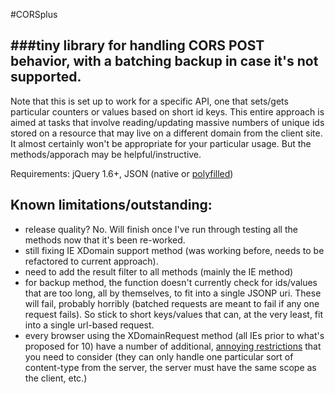 #CORSplus

###tiny library for handling CORS POST behavior, with a batching backup in case it's not supported.
-------------

Note that this is set up to work for a specific API, one that sets/gets particular counters or values based on short id keys. This entire approach is aimed at tasks that involve reading/updating massive numbers of unique ids stored on a resource that may live on a different domain from the client site.  It almost certainly won't be appropriate for your particular usage.  But the methods/apporach may be helpful/instructive.

Requirements: jQuery 1.6+, JSON (native or [polyfilled](https://github.com/douglascrockford/JSON-js))

Known limitations/outstanding: 
-----------
*	release quality?  No. Will finish once I've run through testing all the methods now that it's been re-worked.
*	still fixing IE XDomain support method (was working before, needs to be refactored to current approach).
*	need to add the result filter to all methods (mainly the IE method)
*	for backup method, the function doesn't currently check for ids/values that are too long, all by themselves, to fit into a single JSONP uri. These will fail, probably horribly (batched requests are meant to fail if any one request fails). So stick to short keys/values that can, at the very least, fit into a single url-based request.
*	every browser using the XDomainRequest method (all IEs prior to what's proposed for 10) have a number of additional, [annoying restrictions](http://blogs.msdn.com/b/ieinternals/archive/2010/05/13/xdomainrequest-restrictions-limitations-and-workarounds.aspx) that you need to consider (they can only handle one particular sort of content-type from the server, the server must have the same scope as the client, etc.)